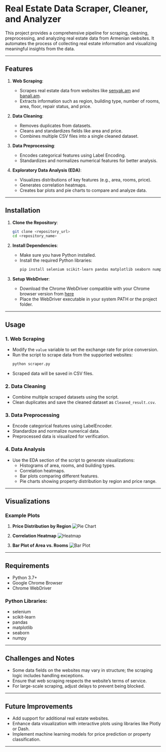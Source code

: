 # Real Estate Data Scraper, Cleaner, and Analyzer

This project provides a comprehensive pipeline for scraping, cleaning, preprocessing, and analyzing real estate data from Armenian websites. It automates the process of collecting real estate information and visualizing meaningful insights from the data.

---

## Features

1. **Web Scraping**:
   - Scrapes real estate data from websites like [senyak.am](https://www.senyak.am/) and [banali.am](https://banali.am/).
   - Extracts information such as region, building type, number of rooms, area, floor, repair status, and price.

2. **Data Cleaning**:
   - Removes duplicates from datasets.
   - Cleans and standardizes fields like area and price.
   - Combines multiple CSV files into a single cleaned dataset.

3. **Data Preprocessing**:
   - Encodes categorical features using Label Encoding.
   - Standardizes and normalizes numerical features for better analysis.

4. **Exploratory Data Analysis (EDA)**:
   - Visualizes distributions of key features (e.g., area, rooms, price).
   - Generates correlation heatmaps.
   - Creates bar plots and pie charts to compare and analyze data.

---

## Installation

1. **Clone the Repository**:
   ```bash
   git clone <repository_url>
   cd <repository_name>
   ```

2. **Install Dependencies**:
   - Make sure you have Python installed.
   - Install the required Python libraries:
     ```bash
     pip install selenium scikit-learn pandas matplotlib seaborn numpy
     ```

3. **Setup WebDriver**:
   - Download the Chrome WebDriver compatible with your Chrome browser version from [here](https://googlechromelabs.github.io/chrome-for-testing/)
   - Place the WebDriver executable in your system PATH or the project folder.

---

## Usage

### 1. Web Scraping
- Modify the `value` variable to set the exchange rate for price conversion.
- Run the script to scrape data from the supported websites:
  ```bash
  python scraper.py
  ```
- Scraped data will be saved in CSV files.

### 2. Data Cleaning
- Combine multiple scraped datasets using the script.
- Clean duplicates and save the cleaned dataset as `Cleaned_result.csv`.

### 3. Data Preprocessing
- Encode categorical features using LabelEncoder.
- Standardize and normalize numerical data.
- Preprocessed data is visualized for verification.

### 4. Data Analysis
- Use the EDA section of the script to generate visualizations:
  - Histograms of area, rooms, and building types.
  - Correlation heatmaps.
  - Bar plots comparing different features.
  - Pie charts showing property distribution by region and price range.

---

## Visualizations

### Example Plots

1. **Price Distribution by Region**
   ![Pie Chart](![output](https://github.com/user-attachments/assets/3126b0d4-d21a-46d3-9b94-3a3e8790a081))

2. **Correlation Heatmap**
   ![Heatmap](![output](https://github.com/user-attachments/assets/2d7f3be0-428a-4dbb-974c-7e06069c44ad))

3. **Bar Plot of Area vs. Rooms**
   ![Bar Plot](![output](https://github.com/user-attachments/assets/2493b7d4-f8ec-495a-8b24-b682ef58927f))

---

## Requirements

- Python 3.7+
- Google Chrome Browser
- Chrome WebDriver

### Python Libraries:
- selenium
- scikit-learn
- pandas
- matplotlib
- seaborn
- numpy

---

## Challenges and Notes

- Some data fields on the websites may vary in structure; the scraping logic includes handling exceptions.
- Ensure that web scraping respects the website’s terms of service.
- For large-scale scraping, adjust delays to prevent being blocked.

---

## Future Improvements

- Add support for additional real estate websites.
- Enhance data visualization with interactive plots using libraries like Plotly or Dash.
- Implement machine learning models for price prediction or property classification.

---


